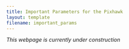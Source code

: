 ```yaml
---
title: Important Parameters for the Pixhawk
layout: template
filename: important_params
--- 
```


*This webpage is currently under construction*
